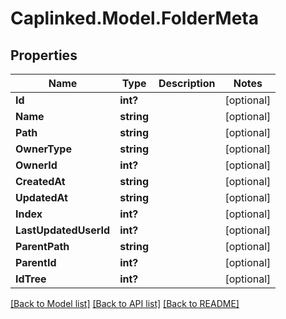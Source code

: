 # Caplinked.Model.FolderMeta
## Properties

Name | Type | Description | Notes
------------ | ------------- | ------------- | -------------
**Id** | **int?** |  | [optional] 
**Name** | **string** |  | [optional] 
**Path** | **string** |  | [optional] 
**OwnerType** | **string** |  | [optional] 
**OwnerId** | **int?** |  | [optional] 
**CreatedAt** | **string** |  | [optional] 
**UpdatedAt** | **string** |  | [optional] 
**Index** | **int?** |  | [optional] 
**LastUpdatedUserId** | **int?** |  | [optional] 
**ParentPath** | **string** |  | [optional] 
**ParentId** | **int?** |  | [optional] 
**IdTree** | **int?** |  | [optional] 

[[Back to Model list]](../README.md#documentation-for-models) [[Back to API list]](../README.md#documentation-for-api-endpoints) [[Back to README]](../README.md)

